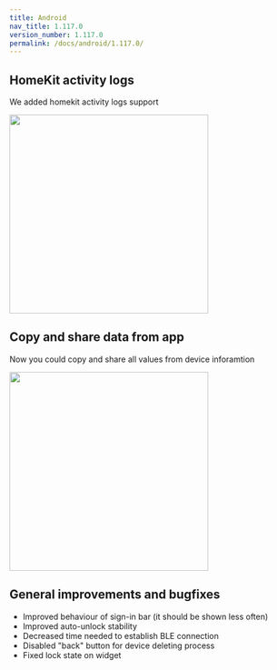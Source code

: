 ```yaml
---
title: Android
nav_title: 1.117.0
version_number: 1.117.0
permalink: /docs/android/1.117.0/
---
```


## HomeKit activity logs
We added homekit activity logs support

<img src="/tedee-release-notes/docs/android/assets/homekit_activity_logs.png" width="350">

## Copy and share data from app 
Now you could copy and share all values from device inforamtion 

<img src="/tedee-release-notes/docs/android/assets/copy_mac.png" width="350">

## General improvements and bugfixes
- Improved behaviour of sign-in bar (it should be shown less often)
- Improved auto-unlock stability
- Decreased time needed to establish BLE connection
- Disabled "back" button for device deleting process
- Fixed lock state on widget

